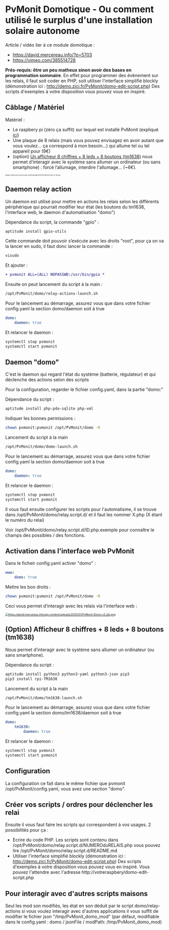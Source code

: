 # PvMonit Domotique - Ou comment utilisé le surplus d'une installation solaire autonome

Article / vidéo lier à ce module domotique : 

* https://david.mercereau.info/?p=5703
* https://vimeo.com/385514728

**Prés-requis: être un peu matheux sinon avoir des bases en programmation sommaire**. En effet pour programmer des évènement sur les relais, il faut soit coder en PHP, soit utiliser l'interface simplifié blockly (démonstration ici : http://demo.zici.fr/PvMonit/domo-edit-script.php) Des scripts d'exemples à votre disposition vous pouvez vous en inspiré.

## Câblage / Matériel 

Matériel : 

- Le raspbery pi (zéro ça suffit) sur lequel est installé PvMonit (expliqué [ici](https://david.mercereau.info/pvmonit-v1-0-monitoring-de-mon-installation-photovoltaique-autonome/))
- Une plaque de 8 relais (mais vous pouvez envisagez en avoir autant que vous voulez… ça correspond à mon besoin…) qui allume tel ou tel appareil pour (9€)
- (option) [Un afficheur 8 chiffres + 8 leds + 8 boutons (tm1638)](https://os.mbed.com/components/TM1638-LED-controller-80-LEDs-max-Keyboa/) nous permet d’interagir avec le système sans allumer un ordinateur (ou sans smartphone)  : forcé l’allumage, interdire l'allumage… (~6€). 

<img src="https://david.mercereau.info/wp-content/uploads/2020/01/PvMonit-Domo-v2_bb.png" alt="https://david.mercereau.info/wp-content/uploads/2020/01/PvMonit-Domo-v2_bb.png" style="zoom:30%;" />

## Daemon relay action

Un daemon est utilisé pour mettre en actions les relais selon les différents périphérique qui pourrait modifier leur état (les boutons du tm1638, l'interface web, le daemon d'automatisation "domo")

Dépendance du script, la commande "gpio" : 

```bash
aptitude install gpio-utils
```

Cette commande doit pouvoir s’exécute avec les droits "root", pour ça on va la lancer en sudo, il faut donc lancer la commande :

```sh
visudo
```

Et ajouter : 

```diff
+ pvmonit ALL=(ALL) NOPASSWD:/usr/bin/gpio *
```

Ensuite on peut lancement du script à la main :

```bash
/opt/PvMonit/domo/relay-actions-launch.sh
```

Pour le lancement au démarrage, assurez vous que dans votre fichier config.yaml la section domo/daemon soit à true

```yaml
domo:
    daemon: true
```

Et relancer le daemon : 

```bash
systemctl stop pvmonit
systemctl start pvmonit
```

## Daemon "domo"

C'est le daemon qui regard l'état du système (batterie, régulateur) et qui déclenche des actions selon des scripts

Pour la configuration, regarder le fichier config.yaml, dans la partie "domo:"

Dépendance du script : 

```bash
aptitude install php-pdo-sqlite php-xml
```

Indiquer les bonnes permissions : 

```bash
chown pvmonit:pvmonit /opt/PvMonit/domo -R
```

Lancement du script à la main

```bash
/opt/PvMonit/domo/domo-launch.sh
```

Pour le lancement au démarrage, assurez vous que dans votre fichier config.yaml la section domo/daemon soit à true

```yaml
domo:
    daemon: true
```

Et relancer le daemon : 

```bash
systemctl stop pvmonit
systemctl start pvmonit
```

Il vous faut ensuite configurer les scripts pour l'automatisme, il se trouve dans /opt/PvMonit/domo/relay.script.d/ et il faut les nommer X.php (X étant le numéro du relai)

Voir /opt/PvMonit/domo/relay.script.d/ID.php.exemple pour connaître le champs des possibles / des fonctions.

## Activation dans l'interface web PvMonit

Dans le ficheir config.yaml activer "domo" :

```yaml
www:
    domo: true
```

Mettre les bon droits : 

```bash
chown pvmonit:pvmonit /opt/PvMonit/domo -R
```

Ceci vous permet d’interagir avec les relais via l'interface web :

[<img src="https://david.mercereau.info/wp-content/uploads/2020/01/Screenshot_2020-01-07-Pv-Monit1.png" alt="https://david.mercereau.info/wp-content/uploads/2020/01/PvMonit-Domo-v2_bb.png" style="zoom:60%;" />](https://david.mercereau.info/wp-content/uploads/2020/01/Screenshot_2020-01-07-Pv-Monit1.png)

## (Option) Afficheur 8 chiffres + 8 leds + 8 boutons (tm1638)

Nous permet d’interagir avec le système sans allumer un ordinateur (ou sans smartphone).

Dépendance du script : 

```bash
aptitude install python3 python3-yaml python3-json pip3
pip3 install rpi-TM1638
```

Lancement du script à la main

```bash
/opt/PvMonit/domo/tm1638-launch.sh
```

Pour le lancement au démarrage, assurez vous que dans votre fichier config.yaml la section domo/tm1638/daemon soit à true

```yaml
domo:
    tm1638: 
        daemon: true
```

Et relancer le daemon : 

```bash
systemctl stop pvmonit
systemctl start pvmonit
```

## Configuration

La configuration ce fait dans le même fichier que pvmonit /opt/PvMonit/config.yaml, vous avez une section "domo". 

## Créer vos scripts / ordres pour déclencher les relai

Ensuite il vous faut faire les scripts qui correspondent à vos usages. 2 possibilités pour ça : 

* Ecrire du code PHP. Les scripts sont contenu dans /opt/PvMonit/domo/relay.script.d/NUMEROduRELAIS.php vous pouvez lire /opt/PvMonit/domo/relay.script.d/README.md
* Utiliser l'interface simplifié blockly (démonstration ici : http://demo.zici.fr/PvMonit/domo-edit-script.php) Des scripts d'exemples à votre disposition vous pouvez vous en inspiré. Vous pouvez l'attendre avec l'adresse http://votreraspbery/domo-edit-script.php

## Pour interagir avec d'autres scripts maisons

Seul les mod son modifiés, les état en son déduit par le script domo/relay-actions si vous voulez interagir avec d'autres applications il vous suffit de modifier le fichier json "/tmp/PvMonit_domo_mod"  (par défaut, modifiable dans le config.yaml : domo / jsonFile / modPath: /tmp/PvMonit_domo_mod)

